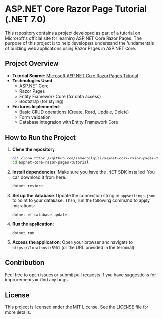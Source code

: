 # ASP.NET Core Razor Page Tutorial (.NET 7.0)

This repository contains a project developed as part of a tutorial on Microsoft's official site for learning ASP.NET Core Razor Pages. The purpose of this project is to help developers understand the fundamentals of building web applications using Razor Pages in ASP.NET Core.

## Project Overview

- **Tutorial Source**: [Microsoft ASP.NET Core Razor Pages Tutorial](https://docs.microsoft.com/en-us/aspnet/core/tutorials/razor-pages/)
- **Technologies Used**:
  - ASP.NET Core
  - Razor Pages
  - Entity Framework Core (for data access)
  - Bootstrap (for styling)
- **Features Implemented**:
  - Basic CRUD operations (Create, Read, Update, Delete)
  - Form validation
  - Database integration with Entity Framework Core

## How to Run the Project

1. **Clone the repository**:
    ```bash
    git clone https://github.com/samedbilgili/aspnet-core-razor-pages-tutorial.git
    cd aspnet-core-razor-pages-tutorial
    ```

2. **Install dependencies**:
    Make sure you have the .NET SDK installed. You can download it from [here](https://dotnet.microsoft.com/download).
    ```bash
    dotnet restore
    ```

3. **Set up the database**:
    Update the connection string in `appsettings.json` to point to your database. Then, run the following command to apply migrations:
    ```bash
    dotnet ef database update
    ```

4. **Run the application**:
    ```bash
    dotnet run
    ```

5. **Access the application**:
    Open your browser and navigate to `https://localhost:5001` (or the URL provided in the terminal).

## Contribution

Feel free to open issues or submit pull requests if you have suggestions for improvements or find any bugs.

## License

This project is licensed under the MIT License. See the [LICENSE](LICENSE) file for more details.
